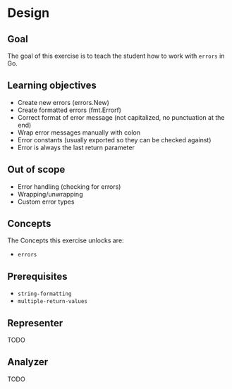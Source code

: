 # Design

## Goal

The goal of this exercise is to teach the student how to work with `errors` in Go.

## Learning objectives

- Create new errors (errors.New)
- Create formatted errors (fmt.Errorf)
- Correct format of error message (not capitalized, no punctuation at the end)
- Wrap error messages manually with colon
- Error constants (usually exported so they can be checked against)
- Error is always the last return parameter

## Out of scope

- Error handling (checking for errors)
- Wrapping/unwrapping
- Custom error types

## Concepts

The Concepts this exercise unlocks are:

- `errors`

## Prerequisites

- `string-formatting`
- `multiple-return-values`

## Representer

TODO

## Analyzer

TODO
